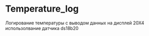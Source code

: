 # Temperature_log
Логирование температуры с выводом данных на дисплей 20Х4 использолвание датчика ds18b20 
